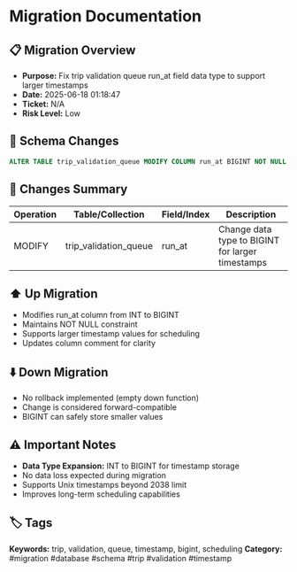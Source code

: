 # Migration Documentation

## 📋 Migration Overview
- **Purpose:** Fix trip validation queue run_at field data type to support larger timestamps
- **Date:** 2025-06-18 01:18:47
- **Ticket:** N/A
- **Risk Level:** Low

## 🔧 Schema Changes
```sql
ALTER TABLE trip_validation_queue MODIFY COLUMN run_at BIGINT NOT NULL COMMENT 'The time at which the validation should run';
```

## 📝 Changes Summary
| Operation | Table/Collection | Field/Index | Description |
|-----------|-----------------|-------------|-------------|
| MODIFY | trip_validation_queue | run_at | Change data type to BIGINT for larger timestamps |

## ⬆️ Up Migration
- Modifies run_at column from INT to BIGINT
- Maintains NOT NULL constraint
- Supports larger timestamp values for scheduling
- Updates column comment for clarity

## ⬇️ Down Migration
- No rollback implemented (empty down function)
- Change is considered forward-compatible
- BIGINT can safely store smaller values

## ⚠️ Important Notes
- **Data Type Expansion:** INT to BIGINT for timestamp storage
- No data loss expected during migration
- Supports Unix timestamps beyond 2038 limit
- Improves long-term scheduling capabilities

## 🏷️ Tags
**Keywords:** trip, validation, queue, timestamp, bigint, scheduling
**Category:** #migration #database #schema #trip #validation #timestamp